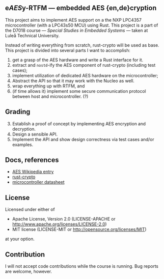 e*AES*y-RTFM — embedded AES {en,de}cryption
---
This project aims to implement AES support on a the NXP LPC4357 microcontroller (with a LPC43s50 MCU) using Rust.
This project is a part of the D7018 course — *Special Studies in Embedded Systems* — taken at Luleå Technical University.

Instead of writing everything from scratch, rust-crypto will be used as base.
This project is divided into several parts I want to accomplish:
1. get a grasp of the AES hardware and write a Rust interface for it.
2. extract and `nostd`-ify the AES component of rust-crypto (including test cases);
3. implement utilization of dedicated AES hardware on the microcontroller;
4. Abstract the API so that it may work with the Nucleo as well.
5. wrap everything up with RTFM, and
6. (if time allows it) implement some secure communication protocol between host and microcontroller. (?)

Grading
---
3. Establish a proof of concept by implementing AES encryption and decryption.
4. Design a sensible API.
5. Implement the API and show design correctness via test cases and/or examples.

Docs, references
---
* [AES Wikipedia entry](https://en.wikipedia.org/wiki/Advanced_Encryption_Standard)
* [rust-crypto](https://github.com/DaGenix/rust-crypto/tree/master/src)
* [microcontroller datasheet](https://www.nxp.com/docs/en/data-sheet/LPC43S50_30_20.pdf)

License
---
Licensed under either of
* Apache License, Version 2.0 (LICENSE-APACHE or http://www.apache.org/licenses/LICENSE-2.0)
* MIT license (LICENSE-MIT or http://opensource.org/licenses/MIT)

at your option.

Contribution
---
I will not accept code contributions while the course is running. Bug reports are welcome, however.
